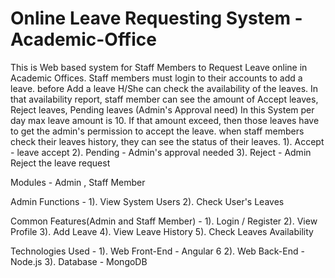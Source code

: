 # Online Leave Requesting System - Academic-Office

This is Web based system for Staff Members to Request Leave online in Academic Offices. Staff members must
login to their accounts to add a leave. before Add a leave H/She can check the availability of the leaves.
In that availability report, staff member can see the amount of Accept leaves, Reject leaves,
Pending leaves (Admin's Approval need)
In this System per day max leave amount is 10. If that amount exceed, then those leaves have to get the admin's
permission to accept the leave.
when staff members check their leaves history, they can see the status of their leaves.
           1). Accept - leave accept
           2). Pending - Admin's approval needed
           3). Reject - Admin Reject the leave request

   Modules - Admin , Staff Member

   Admin Functions -
       1). View System Users
       2). Check User's Leaves

   Common Features(Admin and Staff Member) -
       1). Login / Register
       2). View Profile
       3). Add Leave
       4). View Leave History
       5). Check Leaves Availability


   Technologies Used -
       1). Web Front-End - Angular 6
       2). Web Back-End - Node.js
       3). Database - MongoDB

